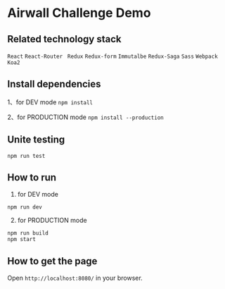 # Airwall Challenge Demo

## Related technology stack
`React`  `React-Router` ` Redux` `Redux-form` `Immutalbe`  `Redux-Saga`  `Sass`  `Webpack` ` Koa2 `

## Install dependencies
1、for DEV mode `npm install`

2、for PRODUCTION mode `npm install --production`

## Unite testing
```
npm run test
```

## How to run
1. for DEV mode
```
npm run dev
```
2. for PRODUCTION mode
```
npm run build
npm start
```

## How to get the page
Open `http://localhost:8080/` in your browser. 
